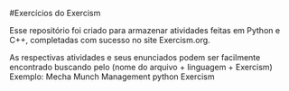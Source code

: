 #Exercícios do Exercism

Esse repositório foi criado para armazenar atividades feitas em Python e C++, completadas com sucesso no site Exercism.org.

As respectivas atividades e seus enunciados podem ser facilmente encontrado buscando pelo (nome do arquivo + linguagem + Exercism)
Exemplo: Mecha Munch Management python Exercism
